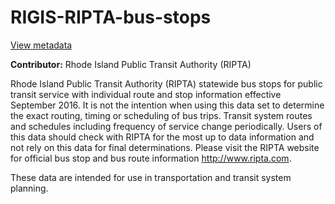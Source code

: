 # RIGIS-RIPTA-bus-stops  
[View metadata](./RIPTAstops0916/RIPTAstops0916.txt)

**Contributor:** 
Rhode Island Public Transit Authority (RIPTA)

Rhode Island Public Transit Authority (RIPTA) statewide bus stops for public transit service with individual route and stop information effective September 2016. It is not the intention when using this data set to  determine the exact routing, timing or scheduling of bus trips. Transit system routes and  schedules  including frequency of service change periodically.  Users of this data should check with RIPTA for the most up to data information and not rely on this data for final determinations. Please visit the RIPTA website for official bus stop and bus route information http://www.ripta.com.

These data are intended for use in transportation and transit system planning.
